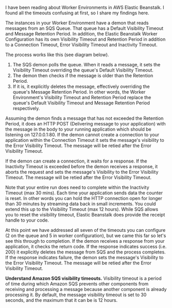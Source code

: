 I have been reading about Worker Environments in AWS Elastic Beanstalk. I found all the timeouts confusing at first, so I share my findings here.

The instances in your Worker Environment have a demon that reads messages from an SQS Queue. That queue has a Default Visibility Timeout and Message Retention Period. 
In addition, the Elastic Beanstalk Worker Configuration has its own Visibility Timeout and Retention Period in addition to a Connection Timeout, Error Visibility Timeout and Inactivity Timeout. 


The process works like this (see diagram below). 
1. The SQS demon polls the queue. When it reads a message, it sets the Visibility Timeout overriding the queue's Default Visibility Timeout. 
1. The demon then checks if the message is older than the Retention Period. 
1. If it is, it explicitly deletes the message, effectively overriding the queue's Message Retention Period. In other words, the Worker Environment's Visibility Timeout and Retention Period replace the queue's Default Visibility Timeout and Message Retention Period respectively.

Assuming the demon finds a message that has not exceeded the Retention Period, it does an HTTP POST (Delivering message to your application) with the message in the body to your running application which should be listening on 127.0.0.1:80. 
If the demon cannot create a connection to your application within the Connection Timeout it sets the message's visibility to the Error Visibility Timeout. The message will be retied after the Error Visibility Timeout.

If the demon can create a connection, it waits for a response. If the Inactivity Timeout is exceeded before the demon receives a response, it aborts the request and sets the message's Visibility to the Error Visibility Timeout. The message will be retied after the Error Visibility Timeout.

Note that your entire run does need to complete within the Inactivity Timeout (max 30 mins). Each time your application sends data the counter is reset. In other words you can hold the HTTP connection open for longer than 30 minutes by streaming data back in small increments. You could extend this up to the Visibility Timeout (max 12 hours). While SQS allows you to reset the visibility timeout, Elastic Beanstalk does provide the receipt handle to your code.

At this point we have addressed all seven of the timeouts you can configure (2 on the queue and 5 in worker configuration), but we came this far so let's see this through to completion. If the demon receives a response from your application, it checks the return code. If the response indicates success (i.e. 200) it explicitly deletes the message from SQS and the process completes. If the response indicates failure, the demon sets the message's Visibility to the Error Visibility Timeout. The message will be retied after the Error Visibility Timeout.





**Understand Amazon SQS visibility timeouts.** Visibility timeout is a period of time during which Amazon SQS prevents other components from receiving and processing a message because another component is already processing it. By default, the message visibility timeout is set to 30 seconds, and the maximum that it can be is 12 hours.
